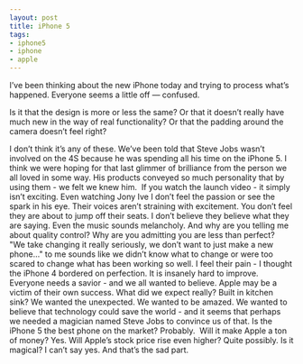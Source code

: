 ```yaml
---
layout: post
title: iPhone 5
tags:
- iphone5
- iphone
- apple
---
```

I’ve been thinking about the new iPhone today and trying to process what’s happened. Everyone seems a little off — confused.

Is it that the design is more or less the same? Or that it doesn’t really have much new in the way of real functionality? Or that the padding around the camera doesn’t feel right?

I don’t think it’s any of these. We’ve been told that Steve Jobs wasn’t involved on the 4S because he was spending all his time on the iPhone 5. I think we were hoping for that last glimmer of brilliance from the person we all loved in some way. His products conveyed so much personality that by using them - we felt we knew him. 
If you watch the launch video - it simply isn’t exciting. Even watching Jony Ive I don’t feel the passion or see the spark in his eye. Their voices aren’t straining with excitement. You don’t feel they are about to jump off their seats. I don’t believe they believe what they are saying. Even the music sounds melancholy. And why are you telling me about quality control? Why are you admitting you are less than perfect? 
"We take changing it really seriously, we don’t want to just make a new phone…" to me sounds like we didn’t know what to change or were too scared to change what has been working so well. I feel their pain - I thought the iPhone 4 bordered on perfection. It is insanely hard to improve.
Everyone needs a savior - and we all wanted to believe. Apple may be a victim of their own success. What did we expect really? Built in kitchen sink? We wanted the unexpected. We wanted to be amazed. We wanted to believe that technology could save the world - and it seems that perhaps we needed a magician named Steve Jobs to convince us of that.
Is the iPhone 5 the best phone on the market? Probably. 
Will it make Apple a ton of money? Yes.
Will Apple’s stock price rise even higher? Quite possibly.
Is it magical? I can’t say yes. And that’s the sad part.
